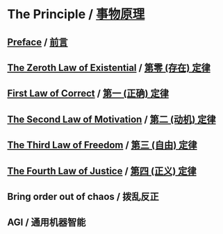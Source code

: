 # The Principle / [事物原理](https://github.com/sologram/the-principle/tree/master/zh)

## [Preface](en/PREFACE.md) / [前言](zh/PREFACE.md)

## [The Zeroth Law of Existential](en/THE-0th-LAW.md) / [第零 (存在) 定律](zh/THE-0th-LAW.md)

## [First Law of Correct](en/THE-1st-LAW.md) / [第一 (正确) 定律](zh/THE-1st-LAW.md)

## [The Second Law of Motivation](en/THE-2nd-LAW.md) / [第二 (动机) 定律](zh/THE-2nd-LAW.md)

## [The Third Law of Freedom](en/THE-3rd-LAW.md) / [第三 (自由) 定律](zh/THE-3rd-LAW.md)

## [The Fourth Law of Justice](en/THE-4th-LAW.md) / [第四 (正义) 定律](zh/THE-4th-LAW.md)

## Bring order out of chaos / 拨乱反正

## AGI / 通用机器智能
